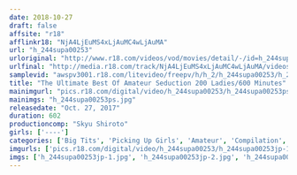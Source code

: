 ```yaml
---
date: 2018-10-27
draft: false
affsite: "r18"
afflinkr18: "NjA4LjEuMS4xLjAuMC4wLjAuMA"
url: "h_244supa00253"
urloriginal: "http://www.r18.com/videos/vod/movies/detail/-/id=h_244supa00253"
urlfinal: "http://media.r18.com/track/NjA4LjEuMS4xLjAuMC4wLjAuMA/videos/vod/movies/detail/-/id=h_244supa00253"
samplevid: "awspv3001.r18.com/litevideo/freepv/h/h_2/h_244supa00253/h_244supa00253_dmb_w.mp4"
title: "The Ultimate Best Of Amateur Seduction 200 Ladies/600 Minutes"
mainimgurl: "pics.r18.com/digital/video/h_244supa00253/h_244supa00253ps.jpg"
mainimgs: "h_244supa00253ps.jpg"
releasedate: "Oct. 27, 2017"
duration: 602
productioncomp: "Skyu Shiroto"
girls: ['----']
categories: ['Big Tits', 'Picking Up Girls', 'Amateur', 'Compilation', 'Over 4 Hours', 'Hi-Def']
imgurls: ['pics.r18.com/digital/video/h_244supa00253/h_244supa00253jp-1.jpg', 'pics.r18.com/digital/video/h_244supa00253/h_244supa00253jp-2.jpg', 'pics.r18.com/digital/video/h_244supa00253/h_244supa00253jp-3.jpg', 'pics.r18.com/digital/video/h_244supa00253/h_244supa00253jp-4.jpg', 'pics.r18.com/digital/video/h_244supa00253/h_244supa00253jp-5.jpg', 'pics.r18.com/digital/video/h_244supa00253/h_244supa00253jp-6.jpg', 'pics.r18.com/digital/video/h_244supa00253/h_244supa00253jp-7.jpg', 'pics.r18.com/digital/video/h_244supa00253/h_244supa00253jp-8.jpg', 'pics.r18.com/digital/video/h_244supa00253/h_244supa00253jp-9.jpg', 'pics.r18.com/digital/video/h_244supa00253/h_244supa00253jp-10.jpg', 'pics.r18.com/digital/video/h_244supa00253/h_244supa00253jp-11.jpg', 'pics.r18.com/digital/video/h_244supa00253/h_244supa00253jp-12.jpg', 'pics.r18.com/digital/video/h_244supa00253/h_244supa00253jp-13.jpg', 'pics.r18.com/digital/video/h_244supa00253/h_244supa00253jp-14.jpg', 'pics.r18.com/digital/video/h_244supa00253/h_244supa00253jp-15.jpg', 'pics.r18.com/digital/video/h_244supa00253/h_244supa00253jp-16.jpg', 'pics.r18.com/digital/video/h_244supa00253/h_244supa00253jp-17.jpg', 'pics.r18.com/digital/video/h_244supa00253/h_244supa00253jp-18.jpg', 'pics.r18.com/digital/video/h_244supa00253/h_244supa00253jp-19.jpg', 'pics.r18.com/digital/video/h_244supa00253/h_244supa00253jp-20.jpg']
imgs: ['h_244supa00253jp-1.jpg', 'h_244supa00253jp-2.jpg', 'h_244supa00253jp-3.jpg', 'h_244supa00253jp-4.jpg', 'h_244supa00253jp-5.jpg', 'h_244supa00253jp-6.jpg', 'h_244supa00253jp-7.jpg', 'h_244supa00253jp-8.jpg', 'h_244supa00253jp-9.jpg', 'h_244supa00253jp-10.jpg', 'h_244supa00253jp-11.jpg', 'h_244supa00253jp-12.jpg', 'h_244supa00253jp-13.jpg', 'h_244supa00253jp-14.jpg', 'h_244supa00253jp-15.jpg', 'h_244supa00253jp-16.jpg', 'h_244supa00253jp-17.jpg', 'h_244supa00253jp-18.jpg', 'h_244supa00253jp-19.jpg', 'h_244supa00253jp-20.jpg']
---
```

